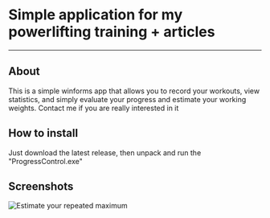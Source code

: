 # Simple application for my powerlifting training + articles
--------------
## About
This is a simple winforms app that allows you to record your workouts, view statistics, and simply evaluate your progress and estimate your working weights. Contact me if you are really interested in it

## How to install
Just download the latest release, then unpack and run the "ProgressControl.exe"

## Screenshots

![Estimate your repeated maximum](https://github.com/PasaOpasen/Powerlifting-training-diary-and-articles/blob/master/images/estim.PNG)

